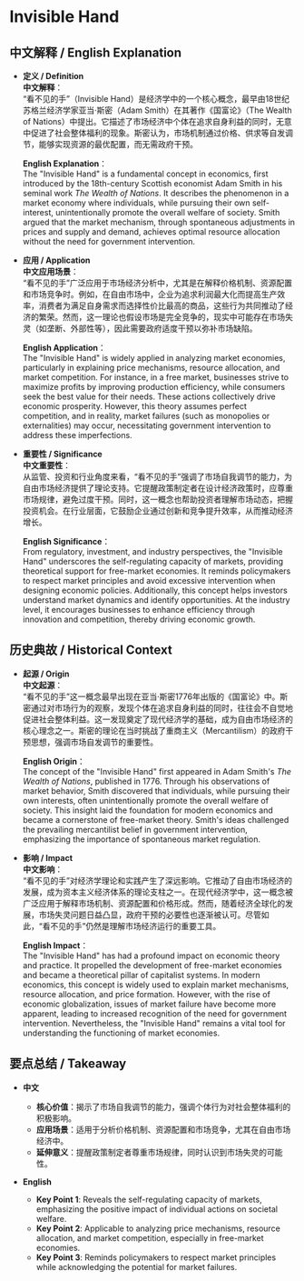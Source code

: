 # Invisible Hand

## 中文解释 / English Explanation

* **定义 / Definition**  
  **中文解释**：  
  “看不见的手”（Invisible Hand）是经济学中的一个核心概念，最早由18世纪苏格兰经济学家亚当·斯密（Adam Smith）在其著作《国富论》（The Wealth of Nations）中提出。它描述了市场经济中个体在追求自身利益的同时，无意中促进了社会整体福利的现象。斯密认为，市场机制通过价格、供求等自发调节，能够实现资源的最优配置，而无需政府干预。  

  **English Explanation**：  
  The "Invisible Hand" is a fundamental concept in economics, first introduced by the 18th-century Scottish economist Adam Smith in his seminal work *The Wealth of Nations*. It describes the phenomenon in a market economy where individuals, while pursuing their own self-interest, unintentionally promote the overall welfare of society. Smith argued that the market mechanism, through spontaneous adjustments in prices and supply and demand, achieves optimal resource allocation without the need for government intervention.

* **应用 / Application**  
  **中文应用场景**：  
  “看不见的手”广泛应用于市场经济分析中，尤其是在解释价格机制、资源配置和市场竞争时。例如，在自由市场中，企业为追求利润最大化而提高生产效率，消费者为满足自身需求而选择性价比最高的商品，这些行为共同推动了经济的繁荣。然而，这一理论也假设市场是完全竞争的，现实中可能存在市场失灵（如垄断、外部性等），因此需要政府适度干预以弥补市场缺陷。  

  **English Application**：  
  The "Invisible Hand" is widely applied in analyzing market economies, particularly in explaining price mechanisms, resource allocation, and market competition. For instance, in a free market, businesses strive to maximize profits by improving production efficiency, while consumers seek the best value for their needs. These actions collectively drive economic prosperity. However, this theory assumes perfect competition, and in reality, market failures (such as monopolies or externalities) may occur, necessitating government intervention to address these imperfections.

* **重要性 / Significance**  
  **中文重要性**：  
  从监管、投资和行业角度来看，“看不见的手”强调了市场自我调节的能力，为自由市场经济提供了理论支持。它提醒政策制定者在设计经济政策时，应尊重市场规律，避免过度干预。同时，这一概念也帮助投资者理解市场动态，把握投资机会。在行业层面，它鼓励企业通过创新和竞争提升效率，从而推动经济增长。  

  **English Significance**：  
  From regulatory, investment, and industry perspectives, the "Invisible Hand" underscores the self-regulating capacity of markets, providing theoretical support for free-market economies. It reminds policymakers to respect market principles and avoid excessive intervention when designing economic policies. Additionally, this concept helps investors understand market dynamics and identify opportunities. At the industry level, it encourages businesses to enhance efficiency through innovation and competition, thereby driving economic growth.

## 历史典故 / Historical Context

* **起源 / Origin**  
  **中文起源**：  
  “看不见的手”这一概念最早出现在亚当·斯密1776年出版的《国富论》中。斯密通过对市场行为的观察，发现个体在追求自身利益的同时，往往会不自觉地促进社会整体利益。这一发现奠定了现代经济学的基础，成为自由市场经济的核心理念之一。斯密的理论在当时挑战了重商主义（Mercantilism）的政府干预思想，强调市场自发调节的重要性。  

  **English Origin**：  
  The concept of the "Invisible Hand" first appeared in Adam Smith's *The Wealth of Nations*, published in 1776. Through his observations of market behavior, Smith discovered that individuals, while pursuing their own interests, often unintentionally promote the overall welfare of society. This insight laid the foundation for modern economics and became a cornerstone of free-market theory. Smith's ideas challenged the prevailing mercantilist belief in government intervention, emphasizing the importance of spontaneous market regulation.

* **影响 / Impact**  
  **中文影响**：  
  “看不见的手”对经济学理论和实践产生了深远影响。它推动了自由市场经济的发展，成为资本主义经济体系的理论支柱之一。在现代经济学中，这一概念被广泛应用于解释市场机制、资源配置和价格形成。然而，随着经济全球化的发展，市场失灵问题日益凸显，政府干预的必要性也逐渐被认可。尽管如此，“看不见的手”仍然是理解市场经济运行的重要工具。  

  **English Impact**：  
  The "Invisible Hand" has had a profound impact on economic theory and practice. It propelled the development of free-market economies and became a theoretical pillar of capitalist systems. In modern economics, this concept is widely used to explain market mechanisms, resource allocation, and price formation. However, with the rise of economic globalization, issues of market failure have become more apparent, leading to increased recognition of the need for government intervention. Nevertheless, the "Invisible Hand" remains a vital tool for understanding the functioning of market economies.

## 要点总结 / Takeaway

* **中文**  
  - **核心价值**：揭示了市场自我调节的能力，强调个体行为对社会整体福利的积极影响。  
  - **应用场景**：适用于分析价格机制、资源配置和市场竞争，尤其在自由市场经济中。  
  - **延伸意义**：提醒政策制定者尊重市场规律，同时认识到市场失灵的可能性。  

* **English**  
  - **Key Point 1**: Reveals the self-regulating capacity of markets, emphasizing the positive impact of individual actions on societal welfare.  
  - **Key Point 2**: Applicable to analyzing price mechanisms, resource allocation, and market competition, especially in free-market economies.  
  - **Key Point 3**: Reminds policymakers to respect market principles while acknowledging the potential for market failures.